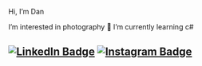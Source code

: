 <p align="center">
  <p>Hi, I’m Dan<p/>
</p>

 I’m interested in photography
🌱 I’m currently learning c#



[![LinkedIn Badge](https://img.shields.io/badge/LinkedIn-0077B5?style=for-the-badge&logo=linkedin&logoColor=white)](https://www.linkedin.com/in/daniel-aleksiev-48080618a/)
[![Instagram Badge](https://img.shields.io/badge/Instagram-E4405F?style=for-the-badge&logo=instagram&logoColor=white)](https://www.instagram.com/danaleksiev/)
- 

<!---
[![Anurag's GitHub stats](https://github-readme-stats.vercel.app/api?username=DanAleksiev)](https://github.com/anuraghazra/github-readme-stats)
[![GitHub Streak](https://streak-stats.demolab.com?user=DanAleksiev&theme=transparent&date_format=j%20M%5B%20Y%5D&mode=weekly)](https://git.io/streak-stats)




DanAleksiev/DanAleksiev is a ✨ special ✨ repository because its `README.md` (this file) appears on your GitHub profile.
You can click the Preview link to take a look at your changes.
--->
